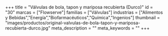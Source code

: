 +++
title = "Válvulas de bola, tapon y mariposa recubierta (Durco)"
id = "30"
marcas = ["Flowserve"]
familias = ["Válvulas"]
industrias = ["Alimentos y Bebidas","Energía","Biofarmacéuticos","Química","Ingenios"]
thumbnail = "images/productos/original-valvulas-de-bola-tapon-y-mariposa-recubierta-durco.jpg"
meta_description = ""
meta_keywords = ""
+++
